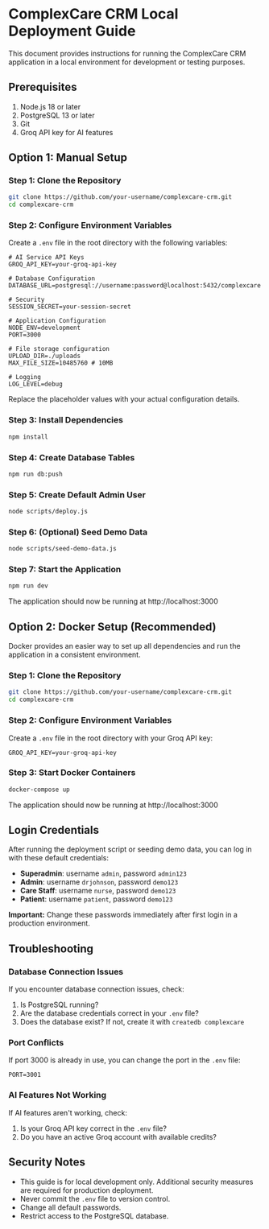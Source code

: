 # ComplexCare CRM Local Deployment Guide

This document provides instructions for running the ComplexCare CRM application in a local environment for development or testing purposes.

## Prerequisites

1. Node.js 18 or later
2. PostgreSQL 13 or later
3. Git
4. Groq API key for AI features

## Option 1: Manual Setup

### Step 1: Clone the Repository

```bash
git clone https://github.com/your-username/complexcare-crm.git
cd complexcare-crm
```

### Step 2: Configure Environment Variables

Create a `.env` file in the root directory with the following variables:

```
# AI Service API Keys
GROQ_API_KEY=your-groq-api-key

# Database Configuration
DATABASE_URL=postgresql://username:password@localhost:5432/complexcare

# Security
SESSION_SECRET=your-session-secret

# Application Configuration
NODE_ENV=development
PORT=3000

# File storage configuration
UPLOAD_DIR=./uploads
MAX_FILE_SIZE=10485760 # 10MB

# Logging
LOG_LEVEL=debug
```

Replace the placeholder values with your actual configuration details.

### Step 3: Install Dependencies

```bash
npm install
```

### Step 4: Create Database Tables

```bash
npm run db:push
```

### Step 5: Create Default Admin User

```bash
node scripts/deploy.js
```

### Step 6: (Optional) Seed Demo Data

```bash
node scripts/seed-demo-data.js
```

### Step 7: Start the Application

```bash
npm run dev
```

The application should now be running at http://localhost:3000

## Option 2: Docker Setup (Recommended)

Docker provides an easier way to set up all dependencies and run the application in a consistent environment.

### Step 1: Clone the Repository

```bash
git clone https://github.com/your-username/complexcare-crm.git
cd complexcare-crm
```

### Step 2: Configure Environment Variables

Create a `.env` file in the root directory with your Groq API key:

```
GROQ_API_KEY=your-groq-api-key
```

### Step 3: Start Docker Containers

```bash
docker-compose up
```

The application should now be running at http://localhost:3000

## Login Credentials

After running the deployment script or seeding demo data, you can log in with these default credentials:

- **Superadmin**: username `admin`, password `admin123`
- **Admin**: username `drjohnson`, password `demo123`
- **Care Staff**: username `nurse`, password `demo123`
- **Patient**: username `patient`, password `demo123`

**Important:** Change these passwords immediately after first login in a production environment.

## Troubleshooting

### Database Connection Issues

If you encounter database connection issues, check:

1. Is PostgreSQL running?
2. Are the database credentials correct in your `.env` file?
3. Does the database exist? If not, create it with `createdb complexcare`

### Port Conflicts

If port 3000 is already in use, you can change the port in the `.env` file:

```
PORT=3001
```

### AI Features Not Working

If AI features aren't working, check:

1. Is your Groq API key correct in the `.env` file?
2. Do you have an active Groq account with available credits?

## Security Notes

- This guide is for local development only. Additional security measures are required for production deployment.
- Never commit the `.env` file to version control.
- Change all default passwords.
- Restrict access to the PostgreSQL database.
